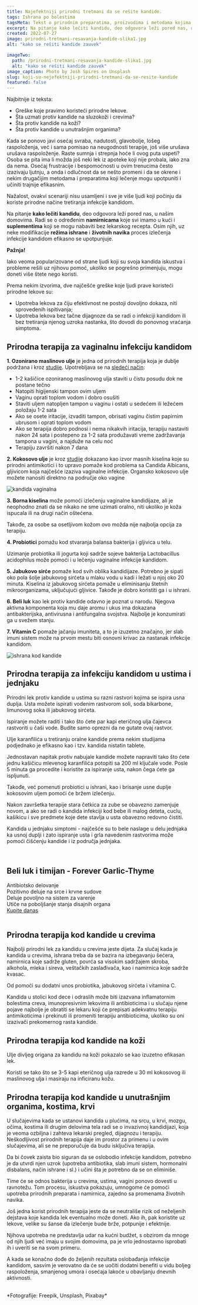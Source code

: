 ```yaml
---
title: Najefektniji prirodni tretmani da se rešite kandide.
tags: Ishrana po bolestima
tagsMeta: Tekst o prirodnim preparatima, proizvodima i metodama kojima možete da lečite kandidu. Jednostavni načini da pomognete sebi u borbi protiv kandide.
excerpt: Na pitanje kako lečiti kandidu, deo odgovora leži pored nas, u našim domovima.
created: 2022-07-27
image: prirodni-tretmani-resavanja-kandide-slika1.jpg
alt: "kako se rešiti kandide zauvek"

imageTwo:
  path: /prirodni-tretmani-resavanja-kandide-slika1.jpg
  alt: "kako se rešiti kandide zauvek"
image_caption: Photo by Josh Spires on Unsplash
slug: koji-su-nejefektniji-prirodni-tretmani-da-se-resite-kandide
featured: false
---
```


<div class="text-component line-height-lg v-space-md">

<div class="tldr-box">
  <div class="tldr-box__content">
	<span class="text-base font-bold">Najbitnije iz teksta:</span>
    <ul class="list list--ul margin-top-sm margin-bottom-0">
      <li>Greške koje pravimo koristeći prirodne lekove.</li>
      <li>Šta uzmati protiv kandide na sluzokoži i crevima?</li>
      <li>Šta protiv kandide na koži?</li>
			<li>Šta protiv kandide u unutrašnjim organima?</li>
    </ul>
  </div>
</div>

Kada se ponovo javi osećaj svraba, nadutosti, glavobolje, lošeg raspoloženja, već i sama pomisao na neugodnosti terapije, još više urušava urušava raspoloženje. Raste sumnja i strepnja hoće li ovog puta uspeti? Osoba se pita ima li možda još neki lek iz apoteke koji nije probala, iako zna da nema. Osećaj frustracije i bespomoćnosti u ovim trenucima često izazivaju ljutnju, a onda i odlučnost da se nešto promeni i da se okrene i nekim drugačijim metodama i preparatima koji lečenje mogu upotpuniti i učiniti trajnije efikasnim.

Nažalost, ovakvi scenariji nisu usamljeni i sve je više ljudi koji počinju da koriste prirodne načine tretiranja infekcije kandidom. 

Na pitanje **kako lečiti kandidu**, deo odgovora leži pored nas, u našim domovima. Radi se o određenim **namirnicama** koje svi imamo u kući i **suplementima** koji se mogu nabaviti bez lekarskog recepta. Osim njih, uz neke modifikacije **režima ishrane** i **životnih navika** proces izlečenja infekcije kandidom efikasno se upotpunjuje.

**Pažnja!**

Iako veoma popularizovane od strane ljudi koji su svoja kandida iskustva i probleme rešili uz njihovu pomoć, ukoliko se pogrešno primenjuju, mogu doneti više štete nego koristi.

Prema nekim izvorima, dve najčešće greške koje ljudi prave koristeći prirodne lekove su:

- Upotreba lekova za čiju efektivnost ne postoji dovoljno dokaza, niti sprovedenih ispitivanja;
- Upotreba lekova bez tačne dijagnoze da se radi o infekciji kandidom ili bez tretiranja njenog uzroka nastanka, što dovodi do ponovnog vraćanja simptoma.

## Prirodna terapija za vaginalnu infekciju kandidom

**1. Ozonirano maslinovo ulje** je jedna od prirodnih terapija koja je dublje podržana i kroz [studije](https://pubmed.ncbi.nlm.nih.gov/27548492/). Upotrebljava se na [sledeći način](https://candidaspecialists.com/vaginal-yeast-infection/?data1=symptoms#relief):

- 1-2 kašičice ozoniranog maslinovog ulja staviti u čistu posudu dok ne postane tečno
- Natopiti higijenski tampon ovim uljem
- Vaginu oprati toplom vodom i dobro osušiti
- Staviti uljem natopljen tampon u vaginu i ostati u sedećem ili ležećem položaju 1-2 sata
- Ako se osete iritacije, izvaditi tampon, obrisati vaginu čistim papirnim ubrusom i oprati toplom vodom
- Ako se terapija dobro podnosi i nema nikakvih iritacija, terapiju nastaviti nakon 24 sata i postepeno za 1-2 sata produžavati vreme zadržavanja tampona u vagini, a najduže na celu noć
- Terapiju završiti nakon 7 dana

**2. Kokosovo ulje** je kroz [studije](https://www.ncbi.nlm.nih.gov/pmc/articles/PMC90807/) dokazano kao izvor masnih kiselina koje su prirodni antimikotici i to upravo pomaže kod problema sa Candida Albicans, gljivicom koja najčešće izaziva vaginalne infekcije.
Organsko kokosovo ulje možete  nanositi direktno na područje oko vagine

![kandida vaginalna](./images/kokosovo_ulje_master1305_freepik.webp)

**3. Borna kiselina** može pomoći izlečenju vaginalne kandidijaze, ali je neophodno znati da se nikako ne sme uzimati oralno, niti ukoliko je koža ispucala ili na drugi način oštećena. 

Takođe, za osobe sa osetljivom kožom ovo možda nije najbolja opcija za terapiju.


**4. Probiotici** pomažu kod stvaranja balansa bakterija i gljivica u telu. 

Uzimanje probiotika ili jogurta koji sadrže sojeve bakterija Lactobacillus acidophilus može pomoći i u lečenju vaginalne infekcije kandidom.

**5. Jabukovo sirće**  pomaže kod svih oblika kandidijaze. Potrebno je sipati oko pola šolje jabukovog sirćeta u mlaku vodu u kadi i ležati u njoj oko 20 minuta. Kiselina iz jabukovog sirćeta pomaže u eliminisanju štetnih mikroorganizama, uključujući gljivice. Takođe je dobro koristiti ga i u ishrani.

**6. Beli luk** kao lek protiv kandide odavno je poznat u narodu. Njegova aktivna komponenta koja mu daje aromu i ukus ima dokazana antibakterijska, antivirusna i antifungalna svojstva. Najbolje je konzumirati ga u svežem stanju.
   
**7. Vitamin C** pomaže jačanju imuniteta, a to je izuzetno značajno, jer slab imuni sistem može na prvom mestu biti osnovni krivac za nastanak infekcije kandidom. 

![ishrana kod kandide](./images/vitamin_c_wirestock_freepik.webp)

## Prirodna terapija za infekciju kandidom u ustima i jednjaku

Prirodni lek protiv kandide u ustima su razni rastvori kojima se ispira usna duplja. Usta možete ispirati vodenim rastvorom soli, soda bikarbone, limunovog soka ili jabukovog sirćeta.

Ispiranje možete raditi i tako što ćete par kapi eteričnog ulja čajevca rastvoriti u čaši vode. Budite samo oprezni da ne gutate ovaj rastvor. 

Ulje karanfilića u tretiranju oralne kandide prema nekim studijama podjednako je efikasno kao i tzv. kandida nistatin tablete. 

Jednostavan napitak protiv nabujale kandide možete napraviti tako što ćete jednu kašičicu mlevenog karanfilića potopiti sa 200 ml ključale vode. Posle 5 minuta ga procedite i koristite za ispiranje usta, nakon čega ćete ga ispljunuti.

Takođe, već pomenuti probiotici u ishrani, kao i brisanje usne duplje kokosovim uljem pomoći će bržem izlečenju. 

Nakon završetka terapije stara četkica za zube se obavezno zamenjuje novom, a ako se radi o kandida infekciji kod bebe ili malog deteta, cuclu, kašikicu i sve predmete koje dete stavlja u usta obavezno redovno čistiti.

Kandida u jednjaku simptomi - najčešće su to bele naslage u delu jednjaka ka usnoj duplji i zato ispiranje usta i grla navedenim rastvorima može pomoći čišćenju kandide i iz područja jednjaka.

<br>

<div class="text-component__block padding-y-md padding-x-md radius-lg margin-top-md bg-white">
	<div class="grid gap-sm">
		<div class="col-4@md">
			<g-image class="" src="~/assets/img/forever_garlic_thyme.png" alt="tableta protiv nabujale kandide"></g-image>
		</div>
		<div class="col-8@md">
			<div class="flex flex-wrap gap-sm items-center">
				<div class="">
					<h2 class="text-lg">Beli luk i timijan - Forever Garlic-Thyme</h2>
				</div>
        <div class="grid margin-bottom-lg gap-xxs">
					<div class="flex items-center text-sm">
						<g-image style="width: auto !important;" class="margin-left-important" src="~/assets/img/check.svg"></g-image>
							Antibiotsko delovanje
					</div>
          <div class="flex items-center text-sm">
						<g-image style="width: auto !important;" class="margin-left-important" src="~/assets/img/check.svg"></g-image>
							Pozitivno deluje na srce i krvne sudove
					</div>
          <div class="flex items-center text-sm">
						<g-image style="width: auto !important;" class="margin-left-important" src="~/assets/img/check.svg"></g-image>
							Deluje povoljno na sistem za varenje
					</div>
          <div class="flex items-center text-sm">
						<g-image style="width: auto !important;" class="margin-left-important" src="~/assets/img/check.svg"></g-image>
							Utiče na poboljšanje stanja disajnih organa
					</div>
				</div>
			</div>
			<div class="flex gap-md@sm gap-md flex-column flex-row@sm padding-top-lg justify-between@sm items-center">
				<a href="https://flpshop.rs/dodaci-ishrani/11631/forever-garlic-thyme/360000954255/personal.html" class="kupiteCTA btn btn--primary flex-grow center-between@lg justify-center btn--md">
					Kupite danas
				</a>
				<g-image style="width: auto !important;" class="" src="~/assets/img/logo-futer.png"></g-image>
			</div>
		</div>
	</div>
</div>

<br>

## Prirodna terapija kod kandide u crevima

Najbolji prirodni lek za kandidu u crevima jeste dijeta. Za slučaj kada je kandida u crevima, ishrana treba da se bazira na izbegavanju šećera, namirnica koje sadrže gluten, povrća sa visokim sadržajem skroba, alkohola, mleka i sireva, veštačkih zaslađivača, kao i namirnica koje sadrže kvasac. 

Od pomoći su dodatni unos probiotika, jabukovog sirćeta i vitamina C.

Kandida u stolici kod dece i odraslih može biti izazvana inflamatornim bolestima creva, imunopresivnim lekovima ili antibioticima i u slučaju njene pojave najbolje je obratiti se lekaru koji će prepisati adekvatnu terapiju antimikoticima i prekinuti ili promeniti terapiju antibioticima, ukoliko su oni izazivači prekomernog rasta kandide.


## Prirodna terapija kod kandide na koži

Ulje divljeg origana za kandidu na koži pokazalo se kao izuzetno efikasan lek.

Koristi se tako što se 3-5 kapi eteričnog ulja razrede u 30 ml kokosovog ili maslinovog ulja i masiraju na inficiranu kožu.

## Prirodna terapija kod kandide u unutrašnjim organima, kostima, krvi

U slučajevima kada se ustanovi kandida u plućima, na srcu, u krvi, mozgu, očima, kostima ili drugim delovima tela radi se o invazivnoj kandidijazi, koja je veoma ozbiljna i zahteva lekarski pregled, dijagnozu i terapiju. Neškodljivost prirodnih terapija daje im prostor za primenu i u ovim slučajevima, ali se ne preporučuje da budu isključiva terapija.

Da bi čovek zaista bio siguran da se oslobodio infekcije kandidom, potrebno je da utvrdi njen uzrok (upotreba antibiotika, slab imuni sistem, hormonalni disbalans, način ishrane i sl.) i učini šta je potrebno da se on eliminiše. 

Time će se odnos bakterija u crevima, ustima, vagini ponovo dovesti u ravnotežu. Tom procesu, iskustva pokazuju, umnogome će pomoći upotreba prirodnih preparata i namirnica, zajedno sa promenama životnih navika.

Još jedna korist prirodnih terapija jeste da se neutrališe rizik od neželjenih dejstava koje kandida lek eventualno može doneti. Ako ih, pak koristite uz lekove, velike su šanse da izlečenje bude brže, potpunije i efektnije. 

Njihova upotreba ne predstavlja udar na kućni budžet, s obzirom da mnoge od njih ljudi već imaju u svojim domovima, pa je vrlo jednostavno isprobati ih i uveriti se na svom primeru. 

A kada se konačno dođe do željenih rezultata oslobađanja infekcije kandidom, sasvim je verovatno da će se uočiti dodatni benefiti u vidu boljeg raspoloženja, smanjenog umora i osećaja lakoće u obavljanju dnevnih aktivnosti.

<br>
*Fotografije: Freepik, Unsplash, Pixabay*


</div>